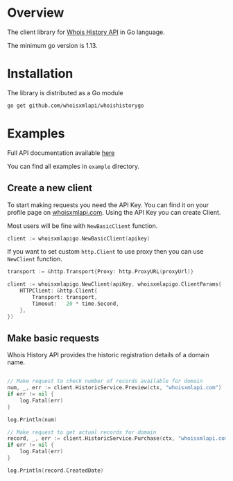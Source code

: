 # Overview

The client library for
[Whois History API](https://whois-history.whoisxmlapi.com/)
in Go language.

The minimum go version is 1.13.

# Installation

The library is distributed as a Go module

```bash
go get github.com/whoisxmlapi/whoishistorygo
```

# Examples

Full API documentation available [here](https://whois-history.whoisxmlapi.com/api/documentation/making-requests)

You can find all examples in `example` directory.

## Create a new client

To start making requests you need the API Key. 
You can find it on your profile page on [whoisxmlapi.com](https://whoisxmlapi.com/).
Using the API Key you can create Client.

Most users will be fine with `NewBasicClient` function. 
```go
client := whoisxmlapigo.NewBasicClient(apikey)
```

If you want to set custom `http.Client` to use proxy then you can use `NewClient` function.
```go
transport := &http.Transport{Proxy: http.ProxyURL(proxyUrl)}

client := whoisxmlapigo.NewClient(apiKey, whoisxmlapigo.ClientParams{
    HTTPClient: &http.Client{
        Transport: transport,
        Timeout:   20 * time.Second,
    },
})
```

## Make basic requests

Whois History API provides the historic registration details of a domain name. 

```go

// Make request to check number of records available for domain
num, _, err := client.HistoricService.Preview(ctx, "whoisxmlapi.com")
if err != nil {
    log.Fatal(err)
}

log.Println(num)

// Make request to get actual records for domain
record, _, err := client.HistoricService.Purchase(ctx, "whoisxmlapi.com")
if err != nil {
    log.Fatal(err)
}

log.Println(record.CreatedDate)
```
